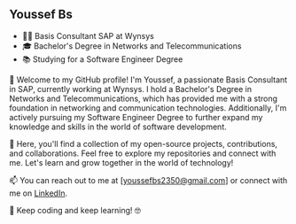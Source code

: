 ## Youssef Bs
- 👨‍💼 Basis Consultant SAP at Wynsys
- 🎓 Bachelor's Degree in Networks and Telecommunications
- 📚 Studying for a Software Engineer Degree

👋 Welcome to my GitHub profile! I'm Youssef, a passionate Basis Consultant in SAP, currently working at Wynsys. I hold a Bachelor's Degree in Networks and Telecommunications, which has provided me with a strong foundation in networking and communication technologies. Additionally, I'm actively pursuing my Software Engineer Degree to further expand my knowledge and skills in the world of software development.

🌟 Here, you'll find a collection of my open-source projects, contributions, and collaborations. Feel free to explore my repositories and connect with me. Let's learn and grow together in the world of technology!

📫 You can reach out to me at [youssefbs2350@gmail.com] or connect with me on [LinkedIn](www.linkedin.com/in/ybensalah2350).

🚀 Keep coding and keep learning! 🤓
